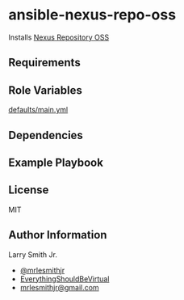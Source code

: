 # ansible-nexus-repo-oss

Installs [Nexus Repository OSS](https://www.sonatype.com/nexus-repository-oss)

## Requirements

## Role Variables

[defaults/main.yml](defaults/main.yml)

## Dependencies

## Example Playbook

## License

MIT

## Author Information

Larry Smith Jr.

- [@mrlesmithjr](https://www.twitter.com/mrlesmithjr)
- [EverythingShouldBeVirtual](http://everythingshouldbevirtual.com)
- [mrlesmithjr@gmail.com](mailto:mrlesmithjr@gmail.com)
